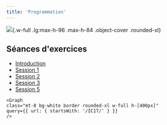 ```yaml
---
title: 'Programmation'
---
```


![](/images/IC1T.png){.w-full .lg:max-h-96 .max-h-84 .object-cover .rounded-xl}

## Séances d'exercices
- [Introduction](/IC1T/exercises/introduction)
- [Session 1](/IC1T/exercises/1)
- [Session 2](/IC1T/exercises/2)
- [Session 3](/IC1T/exercises/3)
- [Session 5](/IC1T/exercises/5)

~~~ tsx {.raw}
<Graph
class="mt-8 bg-white border rounded-xl w-full h-[400px]"
query={{ url: { startsWith: '/IC1T/' } }}
/>
~~~

